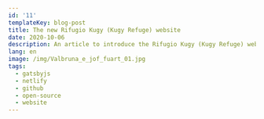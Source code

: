 ```yaml
---
id: '11'
templateKey: blog-post
title: The new Rifugio Kugy (Kugy Refuge) website
date: 2020-10-06
description: An article to introduce the Rifugio Kugy (Kugy Refuge) website, the open source philosophy and our projects.
lang: en
image: /img/Valbruna_e_jof_fuart_01.jpg
tags:
  - gatsbyjs
  - netlify
  - github
  - open-source
  - website
---
```

